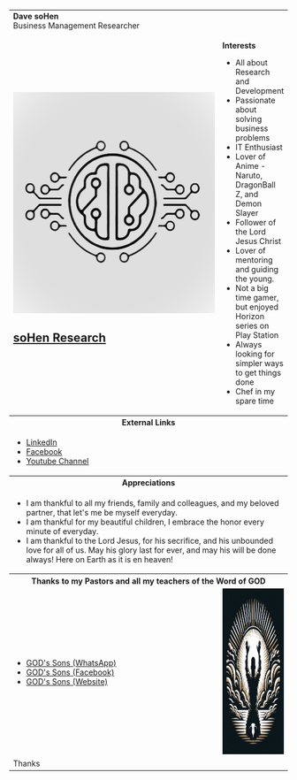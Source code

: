 <table>

<tr>
  <td colspan="2">
    <strong>Dave soHen</strong><br />
    Business Management Researcher<br />
  </td>
</tr>

<tr>
<td width="400px">
<a href="https://sohen.net"><img src="imgs/soHenResearch.png" width="400px" height="400px" /></a>
 <br />
  
## <strong><a href="https://sohen.net">soHen Research</a></strong>
</td>
<td>



<strong>Interests</strong>

<ul>
  <li>All about Research and Development</li>
  <li>Passionate about solving business problems</li>
  <li>IT Enthusiast</li>
  <li>Lover of Anime - Naruto, DragonBall Z, and Demon Slayer</li>
  <li>Follower of the Lord Jesus Christ</li>
  <li>Lover of mentoring and guiding the young.</li>
  <li>Not a big time gamer, but enjoyed Horizon series on Play Station</li>
  <li>Always looking for simpler ways to get things done</li>
  <li>Chef in my spare time</li>
</ul>

</td>
</tr>
<tr>
  <th colspan="2">
    External Links
  </th>
 </tr>
<tr>
  <td colspan="2">
    <ul>
      <li><a href="https://www.linkedin.com/in/dave-sohen">LinkedIn</a></li>
      <li><a href="https://www.facebook.com/profile.php?id=61562956337548">Facebook</a></li>
      <li><a href="https://www.youtube.com/@davesohen">Youtube Channel</a></li>
    </ul>
  </td>
 </tr>
 
 <tr>
  <th colspan="2">
    Appreciations
  </th>
 </tr>
<tr>
  <td colspan="2">
    <ul>
      <li>I am thankful to all my friends, family and colleagues, and my beloved partner, that let's me be myself everyday.</li>
      <li>I am thankful for my beautiful children, I embrace the honor every minute of everyday.</li>
      <li>I am thankful to the Lord Jesus, for his secrifice, and his unbounded love for all of us. May his glory last for ever, and may his will be done always! Here on Earth as it is en heaven!</li>
    </ul>
  </td>
 </tr>
 
 
 <tr>
  <th colspan="2">
    Thanks to my Pastors and all my teachers of the Word of GOD
  </th>
 </tr>
<tr>
  <td width="400px">
    <ul>
      <li><a href="https://l.facebook.com/l.php?u=https%3A%2F%2Fwhatsapp.com%2Fchannel%2F0029VaouCFzGk1FuUzwnbe2c%3Ffbclid%3DIwZXh0bgNhZW0CMTAAAR3K0E0OVpk1unG6Lkw9OWmbRxl1-FMiGE96umjh-drLabhyX_lOUCH2AOE_aem_W8SbixevdLutR1pJZtPDxw&h=AT3UvzjZNWx-NzAX3o84-OAdMgxQsz68Yk2Z-sN56Ioa_4ffL-BT_P_l3vmMBKKorsivtKRGheD-i9dYklM5H6wntrpgsk_YWIRaVMCL0hDmBRleRE4AtyLpzczORTbdJTSfiA">GOD's Sons (WhatsApp)</a></li>
      <li><a href="https://www.facebook.com/profile.php?id=61565963511042">GOD's Sons (Facebook)</a></li>
      <li><a href="https://god-sons.co.za">GOD's Sons (Website)</a></li>
    </ul>
  </td>
  <td>
    <a href="https://l.facebook.com/l.php?u=https%3A%2F%2Fwhatsapp.com%2Fchannel%2F0029VaouCFzGk1FuUzwnbe2c%3Ffbclid%3DIwZXh0bgNhZW0CMTAAAR3K0E0OVpk1unG6Lkw9OWmbRxl1-FMiGE96umjh-drLabhyX_lOUCH2AOE_aem_W8SbixevdLutR1pJZtPDxw&h=AT3UvzjZNWx-NzAX3o84-OAdMgxQsz68Yk2Z-sN56Ioa_4ffL-BT_P_l3vmMBKKorsivtKRGheD-i9dYklM5H6wntrpgsk_YWIRaVMCL0hDmBRleRE4AtyLpzczORTbdJTSfiA"><img src="imgs/GODsSons.jpg" width="300px" height="300px" /></a></td>
 </tr>
 <tr>
   <td colspan="2">
     Thanks
   </td>
 </tr>
 
</table>
